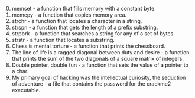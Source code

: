 0. memset - a function that fills memory with a constant byte.
1. memcpy - a function that copies memory area.
2. strchr - a function that locates a character in a string.
3. strspn - a function that gets the length of a prefix substring.
4. strpbrk - a function that searches a string for any of a set of bytes.
5. strstr - a function that locates a substring.
6. Chess is mental torture -  a function that prints the chessboard.
7. The line of life is a ragged diagonal between duty and desire - a function that prints the sum of the two diagonals of a square matrix of integers.
8. Double pointer, double fun - a function that sets the value of a pointer to a char.
9. My primary goal of hacking was the intellectual curiosity, the seduction of adventure - a file that contains the password for the crackme2 executable.
